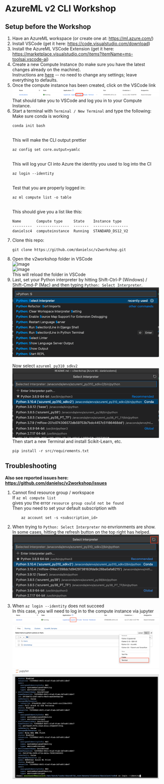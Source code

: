 # AzureML v2 CLI Workshop

## Setup before the Workshop

1. Have an AzureML workspace (or create one at: https://ml.azure.com/) 
2. Install VSCode (get it here: https://code.visualstudio.com/download)
3. Install the AzureML VSCode Extension (get it here: https://marketplace.visualstudio.com/items?itemName=ms-toolsai.vscode-ai)
2. Create a new Compute Instance (to make sure you have the latest changes already on the machine). <br>Instructions are [here](https://docs.microsoft.com/en-us/azure/machine-learning/how-to-create-manage-compute-instance?tabs=azure-studio#create) -- no need to change any settings; leave everything to defaults.
2. Once the compute instance has been created, click on the VSCode link
    <br>![](img/vscode-launch.png)
    <br>That should take you to VSCode and log you in to your Compute Instance.
2. Start a terminal with `Terminal / New Terminal` and type the following:
    <br>Make sure conda is working
    ```
    conda init bash
    ```
    <br>This will make the CLI output prettier
    ```
    az config set core.output=yamlc
    ```
    <br>This will log your CI into Azure the identity you used to log into the CI 
    ```
    az login --identity
    ```
    <br>Test that you are properly logged in:
    ```
    az ml compute list -o table
    ```
    <br>This should give you a list like this:
    ```
    Name       Compute type     State    Instance type
    ---------  ---------------  -------  ----------------
    danielsc4  computeinstance  Running  STANDARD_DS12_V2
    ```
7. Clone this repo:
    ```
    git clone https://github.com/danielsc/v2workshop.git
    ```
8. Open the v2workshop folder in VSCode
   <br>![image](https://user-images.githubusercontent.com/8079390/176018992-fe0d79b0-f9f9-4301-b42f-e995d86abe8c.png)
   <br>![image](https://user-images.githubusercontent.com/8079390/176017698-4521374c-4563-4ee4-a1b1-c6d5f6ba2d9f.png)
   <br>This will reload the folder in VSCode
2. Last, set your Python interpreter by hitting Shift-Ctrl-P (Windows) / Shift-Cmd-P (Mac) and then typing `Python: Select Interpreter`. 
    <br>![](img/select-interpreter.png)
    <br>
    <br>Now select `azureml_py310_sdkv2`
    <br>![](img/azureml_py310_sdkv2.png)
    <br>Then start a new Terminal and install Scikit-Learn, etc.
    ```
    pip install -r src/requirements.txt 
    ```
## Troubleshooting

**Also see reported issues here: https://github.com/danielsc/v2workshop/issues**

1. Cannot find resource group / workspace
    <br>If `az ml compute list`
    <br>gives you the error `resource group could not be found`
    <br>Then you need to set your default subscription with 
    ```
        az account set -s <subscription_id>
    ```
2. When trying to `Python: Select Interpreter` no envrionments are show.
    <br>In some cases, hitting the refresh button on the top right has helped.
    <br>![](img/refresh_environments.png)

2. When `az login --identity` does not succeed
    <br>In this case, you will need to log in to the compute instance via jupyter
    <br>![](img/jupyter.png)
    <br>![](img/jupyter-terminal.png)
    <br>![](img/az-login-identity.png)



